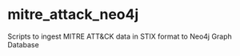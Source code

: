 # mitre_attack_neo4j
Scripts to ingest MITRE ATT&amp;CK data in STIX format to Neo4j Graph Database
